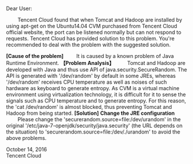 
Dear User:

&nbsp;&nbsp;&nbsp;&nbsp;&nbsp;&nbsp;&nbsp;&nbsp;Tencent Cloud found that when Tomcat and Hadoop are installed by using apt-get on the Ubuntu14.04 CVM purchased from Tencent Cloud official website, the port can be listened normally but can not respond to requests. Tencent Cloud has provided solution to this problem. You're recommended to deal with the problem with the suggested solution.

**[Cause of the problem]**
&nbsp;&nbsp;&nbsp;&nbsp;&nbsp;&nbsp;&nbsp;&nbsp;It is caused by a known problem of Java Runtime Environment.
 **【Problem Analysis】**
&nbsp;&nbsp;&nbsp;&nbsp;&nbsp;&nbsp;&nbsp;&nbsp;Tomcat and Hadoop are developed with Java and thus use API of java.security.SecureRandom.
The API is generated with '/dev/random' by default in some JREs, whereas '/dev/random' receives CPU temperature as well as noises of such hardware as keyboard to generate entropy. As CVM is a virtual machine environment using virtualization technology, it is difficult for it to sense the signals such as CPU temperature and to generate entropy. For this reason, the 'cat /dev/random' is almost blocked, thus preventing Tomcat and Hadoop from being started.
**[Solution]**
**Change the JRE configuration**
&nbsp;&nbsp;&nbsp;&nbsp;&nbsp;&nbsp;&nbsp;&nbsp;Please change the 'securerandom.source=file:/dev/urandom' in the original '/etc/java-7-openjdk/security/java.security' (the URL depends on the situation) to 'securerandom.source=file:/dev/./urandom' to avoid the above problems.


October 14, 2016    
Tencent Cloud





